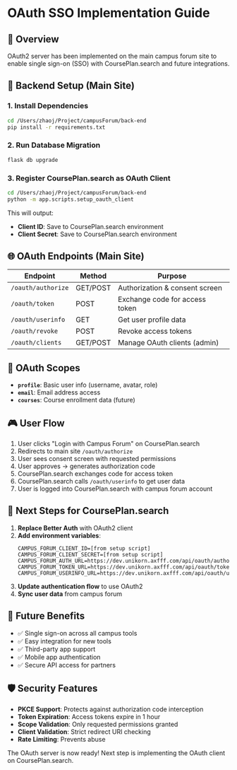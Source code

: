 # OAuth SSO Implementation Guide

## 🎯 Overview

OAuth2 server has been implemented on the main campus forum site to enable single sign-on (SSO) with CoursePlan.search and future integrations.

## 🔧 Backend Setup (Main Site)

### 1. Install Dependencies
```bash
cd /Users/zhaoj/Project/campusForum/back-end
pip install -r requirements.txt
```

### 2. Run Database Migration
```bash
flask db upgrade
```

### 3. Register CoursePlan.search as OAuth Client
```bash
cd /Users/zhaoj/Project/campusForum/back-end
python -m app.scripts.setup_oauth_client
```

This will output:
- **Client ID**: Save to CoursePlan.search environment
- **Client Secret**: Save to CoursePlan.search environment  

## 🌐 OAuth Endpoints (Main Site)

| Endpoint | Method | Purpose |
|----------|--------|---------|
| `/oauth/authorize` | GET/POST | Authorization & consent screen |
| `/oauth/token` | POST | Exchange code for access token |
| `/oauth/userinfo` | GET | Get user profile data |
| `/oauth/revoke` | POST | Revoke access tokens |
| `/oauth/clients` | GET/POST | Manage OAuth clients (admin) |

## 🔑 OAuth Scopes

- **`profile`**: Basic user info (username, avatar, role)
- **`email`**: Email address access
- **`courses`**: Course enrollment data (future)

## 🎮 User Flow

1. User clicks "Login with Campus Forum" on CoursePlan.search
2. Redirects to main site `/oauth/authorize` 
3. User sees consent screen with requested permissions
4. User approves → generates authorization code
5. CoursePlan.search exchanges code for access token
6. CoursePlan.search calls `/oauth/userinfo` to get user data
7. User is logged into CoursePlan.search with campus forum account

## 🔄 Next Steps for CoursePlan.search

1. **Replace Better Auth** with OAuth2 client
2. **Add environment variables**:
   ```env
   CAMPUS_FORUM_CLIENT_ID=[from setup script]
   CAMPUS_FORUM_CLIENT_SECRET=[from setup script]
   CAMPUS_FORUM_AUTH_URL=https://dev.unikorn.axfff.com/api/oauth/authorize
   CAMPUS_FORUM_TOKEN_URL=https://dev.unikorn.axfff.com/api/oauth/token
   CAMPUS_FORUM_USERINFO_URL=https://dev.unikorn.axfff.com/api/oauth/userinfo
   ```
3. **Update authentication flow** to use OAuth2
4. **Sync user data** from campus forum

## 🚀 Future Benefits

- ✅ Single sign-on across all campus tools
- ✅ Easy integration for new tools
- ✅ Third-party app support
- ✅ Mobile app authentication
- ✅ Secure API access for partners

## 🛡️ Security Features

- **PKCE Support**: Protects against authorization code interception
- **Token Expiration**: Access tokens expire in 1 hour
- **Scope Validation**: Only requested permissions granted
- **Client Validation**: Strict redirect URI checking
- **Rate Limiting**: Prevents abuse

The OAuth server is now ready! Next step is implementing the OAuth client on CoursePlan.search.